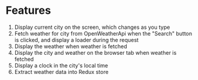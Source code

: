 # Features
1. Display current city on the screen, which changes as you type
1. Fetch weather for city from OpenWeatherApi when the "Search" button is clicked, and display a loader during the request
1. Display the weather when weather is fetched
1. Display the city and weather on the browser tab when weather is fetched
1. Display a clock in the city's local time
1. Extract weather data into Redux store

